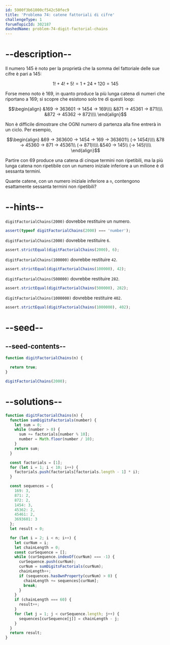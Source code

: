 ```yaml
---
id: 5900f3b61000cf542c50fec9
title: 'Problema 74: catene fattoriali di cifre'
challengeType: 1
forumTopicId: 302187
dashedName: problem-74-digit-factorial-chains
---
```


# --description--

Il numero 145 è noto per la proprietà che la somma del fattoriale delle sue cifre è pari a 145:

$$1! + 4! + 5! = 1 + 24 + 120 = 145$$

Forse meno noto è 169, in quanto produce la più lunga catena di numeri che riportano a 169; si scopre che esistono solo tre di questi loop:

$$\begin{align} &169 → 363601 → 1454 → 169\\\\
&871 → 45361 → 871\\\\ &872 → 45362 → 872\\\\
\end{align}$$

Non è difficile dimostrare che OGNI numero di partenza alla fine entrerà in un ciclo. Per esempio,

$$\begin{align} &69 → 363600 → 1454 → 169 → 363601\\ (→ 1454)\\\\
&78 → 45360 → 871 → 45361\\ (→ 871)\\\\ &540 → 145\\ (→ 145)\\\\
\end{align}$$

Partire con 69 produce una catena di cinque termini non ripetibili, ma la più lunga catena non ripetibile con un numero iniziale inferiore a un milione è di sessanta termini.

Quante catene, con un numero iniziale inferiore a `n`, contengono esattamente sessanta termini non ripetibili?

# --hints--

`digitFactorialChains(2000)` dovrebbe restituire un numero.

```js
assert(typeof digitFactorialChains(2000) === 'number');
```

`digitFactorialChains(2000)` dovrebbe restituire `6`.

```js
assert.strictEqual(digitFactorialChains(2000), 6);
```

`digitFactorialChains(100000)` dovrebbe restituire `42`.

```js
assert.strictEqual(digitFactorialChains(100000), 42);
```

`digitFactorialChains(500000)` dovrebbe restituire `282`.

```js
assert.strictEqual(digitFactorialChains(500000), 282);
```

`digitFactorialChains(1000000)` dovrebbe restituire `402`.

```js
assert.strictEqual(digitFactorialChains(1000000), 402);
```

# --seed--

## --seed-contents--

```js
function digitFactorialChains(n) {

  return true;
}

digitFactorialChains(2000);
```

# --solutions--

```js
function digitFactorialChains(n) {
  function sumDigitsFactorials(number) {
    let sum = 0;
    while (number > 0) {
      sum += factorials[number % 10];
      number = Math.floor(number / 10);
    }
    return sum;
  }

  const factorials = [1];
  for (let i = 1; i < 10; i++) {
    factorials.push(factorials[factorials.length - 1] * i);
  }

  const sequences = {
    169: 3,
    871: 2,
    872: 2,
    1454: 3,
    45362: 2,
    45461: 2,
    3693601: 3
  };
  let result = 0;

  for (let i = 2; i < n; i++) {
    let curNum = i;
    let chainLength = 0;
    const curSequence = [];
    while (curSequence.indexOf(curNum) === -1) {
      curSequence.push(curNum);
      curNum = sumDigitsFactorials(curNum);
      chainLength++;
      if (sequences.hasOwnProperty(curNum) > 0) {
        chainLength += sequences[curNum];
        break;
      }
    }
    if (chainLength === 60) {
      result++;
    }
    for (let j = 1; j < curSequence.length; j++) {
      sequences[curSequence[j]] = chainLength - j;
    }
  }
  return result;
}
```
